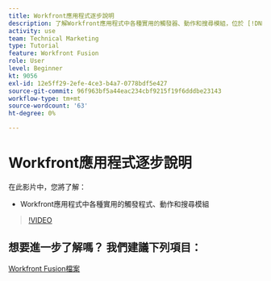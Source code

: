 ```yaml
---
title: Workfront應用程式逐步說明
description: 了解Workfront應用程式中各種實用的觸發器、動作和搜尋模組，位於 [!DNL Adobe Workfront Fusion].
activity: use
team: Technical Marketing
type: Tutorial
feature: Workfront Fusion
role: User
level: Beginner
kt: 9056
exl-id: 12e5ff29-2efe-4ce3-b4a7-0778bdf5e427
source-git-commit: 96f963bf5a44eac234cbf9215f19f6dddbe23143
workflow-type: tm+mt
source-wordcount: '63'
ht-degree: 0%

---
```


# Workfront應用程式逐步說明

在此影片中，您將了解：

* Workfront應用程式中各種實用的觸發程式、動作和搜尋模組

>[!VIDEO](https://video.tv.adobe.com/v/335297/?quality=12)


## 想要進一步了解嗎？ 我們建議下列項目：

[Workfront Fusion檔案](https://experienceleague.adobe.com/docs/workfront/using/adobe-workfront-fusion/workfront-fusion-2.html?lang=en)
